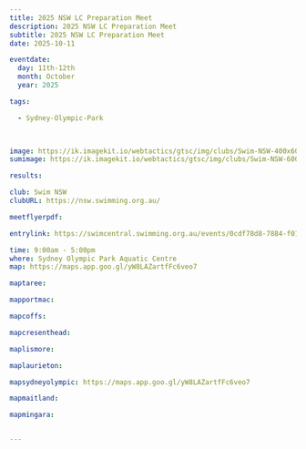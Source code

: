 ```yaml
---
title: 2025 NSW LC Preparation Meet 
description: 2025 NSW LC Preparation Meet 
subtitle: 2025 NSW LC Preparation Meet 
date: 2025-10-11

eventdate:
  day: 11th-12th
  month: October
  year: 2025

tags:

  - Sydney-Olympic-Park

 

image: https://ik.imagekit.io/webtactics/gtsc/img/clubs/Swim-NSW-400x600.jpg
sumimage: https://ik.imagekit.io/webtactics/gtsc/img/clubs/Swim-NSW-600x400.jpg

results: 

club: Swim NSW
clubURL: https://nsw.swimming.org.au/

meetflyerpdf: 

entrylink: https://swimcentral.swimming.org.au/events/0cdf78d8-7884-f011-b4cc-7c1e5289e092/nominations

time: 9:00am - 5:00pm
where: Sydney Olympic Park Aquatic Centre
map: https://maps.app.goo.gl/yW8LAZartfFc6veo7

maptaree: 

mapportmac: 

mapcoffs:

mapcresenthead:

maplismore: 

maplaurieton: 

mapsydneyolympic: https://maps.app.goo.gl/yW8LAZartfFc6veo7

mapmaitland: 

mapmingara: 


---
```

